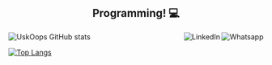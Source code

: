 


<h2 align="center">Programming! 💻</h2>


<a href="https://github.com/UskOops">
    

<a href="https://api.whatsapp.com/send?phone=31984542217">
    <img src="https://img.shields.io/badge/-Whatsapp-4CA143?style=flat&labelColor=4CA143&logo=whatsapp&logoColor=black" title="Text me" align="right" alt="Whatsapp">
</a>


<a href="https://www.linkedin.com/in/marco-ant%C3%B4nio-5a420418a/">
    <img src="https://img.shields.io/badge/-LinkedIn-blue?style=flat&logo=Linkedin&logoColor=white" title="My Social Network" align="right" alt="LinkedIn">
</a>


  ![UskOops GitHub stats](https://github-readme-stats.vercel.app/api?username=UskOops&show_icons=true&theme=highcontrast)
    
  [![Top Langs](https://github-readme-stats.vercel.app/api/top-langs/?username=UskOopsa&layout=compact)](https://github.com/UskOops/github-readme-stats)




